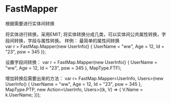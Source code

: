 # FastMapper
根据需要进行实体间转换

将实体进行转换，采用EMIT;
将实体转换分成几类，可以实体间公共属性转换，字段间转换，字段与属性转换。
样例：
最简单的属性间转换  
  var r = FastMap.Mapper<Users>(new UserInfo() { UserName = "ww", Age = 12, Id = "23", psw = 345 });

设置字段间转换：
 var r = FastMap.Mapper<Users>(new UserInfo() { UserName = "ww", Age = 12, Id = "23", psw = 345 }, MapType.FTF);
  
  增加转换后需要出来的方法：
    var r=  FastMap.Mapper<UserInfo, Users>(new UserInfo() { UserName = "ww", Age = 12, Id = "23", psw = 345 }, MapType.PTP, new Action<UserInfo, Users>((k, V) => {
                V.Name = k.UserName;
                    }));
